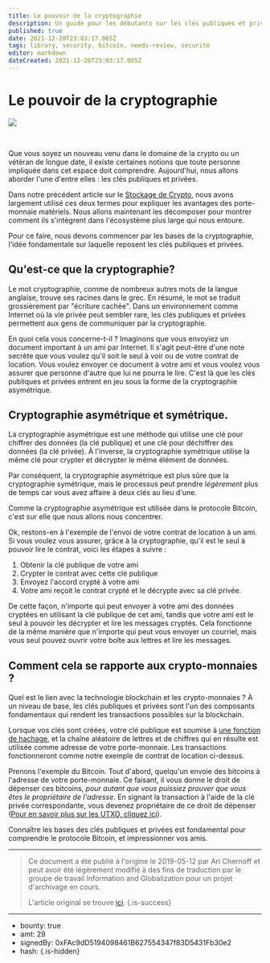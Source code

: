 ```yaml
---
title: Le pouvoir de la cryptographie
description: Un guide pour les débutants sur les clés publiques et privées.
published: true
date: 2021-12-20T23:03:17.065Z
tags: library, security, bitcoin, needs-review, sécurité
editor: markdown
dateCreated: 2021-12-20T23:03:17.065Z
---
```


# Le pouvoir de la cryptographie

![](https://assets.website-files.com/5e9a09610b7dce71f87f7f17/5e9fe664f01b87e59121323b_1_3VBrEt6tEGGLUrte9icrbQ.jpeg)

<br/>

Que vous soyez un nouveau venu dans le domaine de la crypto ou un vétéran de longue date, il existe certaines notions que toute personne impliquée dans cet espace doit comprendre. Aujourd'hui, nous allons aborder l'une d'entre elles : les clés publiques et privées.

Dans notre précédent article sur le [Stockage de Crypto](https://bit.ly/2UtogzI), nous avons largement utilisé ces deux termes pour expliquer les avantages des porte-monnaie matériels. Nous allons maintenant les décomposer pour montrer comment ils s'intègrent dans l'écosystème plus large qui nous entoure.

Pour ce faire, nous devons commencer par les bases de la cryptographie, l'idée fondamentale sur laquelle reposent les clés publiques et privées.<br/> 

## **Qu'est-ce que la cryptographie?**

Le mot cryptographie, comme de nombreux autres mots de la langue anglaise, trouve ses racines dans le grec. En résumé, le mot se traduit grossièrement par "écriture cachée". Dans un environnement comme Internet où la vie privée peut sembler rare, les clés publiques et privées permettent aux gens de communiquer par la cryptographie.

En quoi cela vous concerne-t-il ? Imaginons que vous envoyiez un document important à un ami par Internet. Il s'agit peut-être d'une note secrète que vous voulez qu'il soit le seul à voir ou de votre contrat de location. Vous voulez envoyer ce document à votre ami et vous voulez vous assurer que personne d'autre que lui ne pourra le lire. C'est là que les clés publiques et privées entrent en jeu sous la forme de la cryptographie asymétrique.<br/> 

## **Cryptographie asymétrique et symétrique**.

La cryptographie asymétrique est une méthode qui utilise une clé pour chiffrer des données (la clé publique) et une clé pour déchiffrer des données (la clé privée). À l'inverse, la cryptographie symétrique utilise la même clé pour crypter et décrypter le même élément de données.

Par conséquent, la cryptographie asymétrique est plus sûre que la cryptographie symétrique, mais le processus peut prendre *légèrement* plus de temps car vous avez affaire à deux clés au lieu d'une.

Comme la cryptographie asymétrique est utilisée dans le protocole Bitcoin, c'est sur elle que nous allons nous concentrer.

Ok, restons-en à l'exemple de l'envoi de votre contrat de location à un ami. Si vous voulez vous assurer, grâce à la cryptographie, qu'il est le seul à pouvoir lire le contrat, voici les étapes à suivre :

1. Obtenir la clé publique de votre ami
2. Crypter le contrat avec cette clé publique
3. Envoyez l'accord crypté à votre ami
4. Votre ami reçoit le contrat crypté et le décrypte avec sa clé privée.

De cette façon, n'importe qui peut envoyer à votre ami des données cryptées en utilisant la clé publique de cet ami, tandis que votre ami est le seul à pouvoir les décrypter et lire les messages cryptés. Cela fonctionne de la même manière que n'importe qui peut vous envoyer un courriel, mais vous seul pouvez ouvrir votre boîte aux lettres et lire les messages.<br/> 

## **Comment cela se rapporte aux crypto-monnaies ?**

Quel est le lien avec la technologie blockchain et les crypto-monnaies ? À un niveau de base, les clés publiques et privées sont l'un des composants fondamentaux qui rendent les transactions possibles sur la blockchain.

Lorsque vos clés sont créées, votre clé publique est soumise à [une fonction de hachage](https://www.investopedia.com/terms/h/hash.asp), et la chaîne aléatoire de lettres et de chiffres qui en résulte est utilisée comme adresse de votre porte-monnaie. Les transactions fonctionneront comme notre exemple de contrat de location ci-dessus.

Prenons l'exemple du Bitcoin. Tout d'abord, quelqu'un envoie des bitcoins à l'adresse de votre porte-monnaie. Ce faisant, il vous donne le droit de dépenser ces bitcoins, *pour autant que vous puissiez prouver que vous êtes le propriétaire de l'adresse*. En signant la transaction à l'aide de la clé privée correspondante, vous devenez propriétaire de ce droit de dépenser ([Pour en savoir plus sur les UTXO, cliquez ici](https://www.investopedia.com/terms/u/utxo.asp)).

Connaître les bases des clés publiques et privées est fondamental pour comprendre le protocole Bitcoin, et impressionner vos amis.

---

> Ce document a été publié à l'origine le 2019-05-12 par Ari Chernoff et peut avoir été légèrement modifié à des fins de traduction par le groupe de travail Information and Globalization pour un projet d'archivage en cours.
>
> L'article original se trouve [ici](https://shapeshift.com/library/the-power-of-cryptography).
{.is-success}

---

- bounty: true
- amt: 29
- signedBy: 0xFAc9dD5194098461B627554347f83D5431Fb30e2
- hash: 
{.is-hidden}